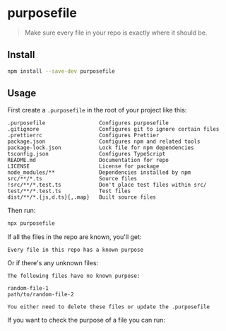 # purposefile

> Make sure every file in your repo is exactly where it should be.

## Install

```sh
npm install --save-dev purposefile
```

## Usage

First create a `.purposefile` in the root of your project like this:

```properties
.purposefile                 Configures purposefile
.gitignore                   Configures git to ignore certain files
.prettierrc                  Configures Prettier
package.json                 Configures npm and related tools
package-lock.json            Lock file for npm dependencies
tsconfig.json                Configures TypeScript
README.md                    Documentation for repo
LICENSE                      License for package
node_modules/**              Dependencies installed by npm
src/**/*.ts                  Source files
!src/**/*.test.ts            Don't place test files within src/
test/**/*.test.ts            Test files
dist/**/*.{js,d.ts}{,.map}   Built source files
```

Then run:

```sh
npx purposefile
```

If all the files in the repo are known, you'll get:

```
Every file in this repo has a known purpose
```

Or if there's any unknown files:

```
The following files have no known purpose:

random-file-1
path/to/random-file-2

You either need to delete these files or update the .purposefile
```

If you want to check the purpose of a file you can run:

```sh

```
